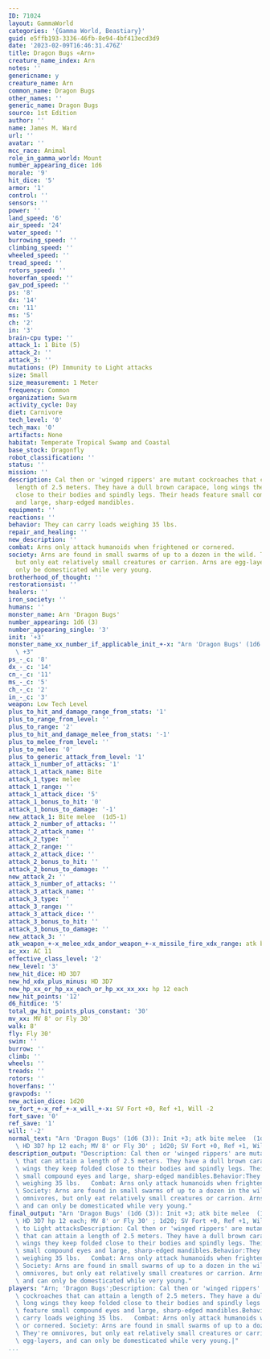 ```yaml
---
ID: 71024
layout: GammaWorld
categories: '{Gamma World, Beastiary}'
guid: e5ffb193-3336-46fb-8e94-4bf413ecd3d9
date: '2023-02-09T16:46:31.476Z'
title: Dragon Bugs «Arn»
creature_name_index: Arn
notes: ''
genericname: y
creature_name: Arn
common_name: Dragon Bugs
other_names: ''
generic_name: Dragon Bugs
source: 1st Edition
author: ''
name: James M. Ward
url: ''
avatar: ''
mcc_race: Animal
role_in_gamma_world: Mount
number_appearing_dice: 1d6
morale: '9'
hit_dice: '5'
armor: '1'
control: ''
sensors: ''
power: ''
land_speed: '6'
air_speed: '24'
water_speed: ''
burrowing_speed: ''
climbing_speed: ''
wheeled_speed: ''
tread_speed: ''
rotors_speed: ''
hoverfan_speed: ''
gav_pod_speed: ''
ps: '8'
dx: '14'
cn: '11'
ms: '5'
ch: '2'
in: '3'
brain-cpu type: ''
attack_1: 1 Bite (5)
attack_2: ''
attack_3: ''
mutations: (P) Immunity to Light attacks
size: Small
size_measurement: 1 Meter
frequency: Common
organization: Swarm
activity_cycle: Day
diet: Carnivore
tech_level: '0'
tech_max: '0'
artifacts: None
habitat: Temperate Tropical Swamp and Coastal
base_stock: Dragonfly
robot_classification: ''
status: ''
mission: ''
description: Cal then or 'winged rippers' are mutant cockroaches that can attain a
  length of 2.5 meters. They have a dull brown carapace, long wings they keep folded
  close to their bodies and spindly legs. Their heads feature small compound eyes
  and large, sharp-edged mandibles.
equipment: ''
reactions: ''
behavior: They can carry loads weighing 35 lbs.
repair_and_healing: ''
new_description: ''
combat: Arns only attack humanoids when frightened or cornered.
society: Arns are found in small swarms of up to a dozen in the wild. They're omnivores,
  but only eat relatively small creatures or carrion. Arns are egg-layers, and can
  only be domesticated while very young.
brotherhood_of_thought: ''
restorationsist: ''
healers: ''
iron_society: ''
humans: ''
monster_name: Arn 'Dragon Bugs'
number_appearing: 1d6 (3)
number_appearing_single: '3'
init: '+3'
monster_name_xx_number_if_applicable_init_+-x: "Arn 'Dragon Bugs' (1d6 (3)): Init\
  \ +3"
ps_-_c: '8'
dx_-_c: '14'
cn_-_c: '11'
ms_-_c: '5'
ch_-_c: '2'
in_-_c: '3'
weapon: Low Tech Level
plus_to_hit_and_damage_range_from_stats: '1'
plus_to_range_from_level: ''
plus_to_range: '2'
plus_to_hit_and_damage_melee_from_stats: '-1'
plus_to_melee_from_level: ''
plus_to_melee: '0'
plus_to_generic_attack_from_level: '1'
attack_1_number_of_attacks: '1'
attack_1_attack_name: Bite
attack_1_type: melee
attack_1_range: ''
attack_1_attack_dice: '5'
attack_1_bonus_to_hit: '0'
attack_1_bonus_to_damage: '-1'
new_attack_1: Bite melee  (1d5-1)
attack_2_number_of_attacks: ''
attack_2_attack_name: ''
attack_2_type: ''
attack_2_range: ''
attack_2_attack_dice: ''
attack_2_bonus_to_hit: ''
attack_2_bonus_to_damage: ''
new_attack_2: ''
attack_3_number_of_attacks: ''
attack_3_attack_name: ''
attack_3_type: ''
attack_3_range: ''
attack_3_attack_dice: ''
attack_3_bonus_to_hit: ''
attack_3_bonus_to_damage: ''
new_attack_3: ''
atk_weapon_+-x_melee_xdx_andor_weapon_+-x_missile_fire_xdx_range: atk bite melee  (1d5-1)
ac_xx: AC 11
effective_class_level: '2'
new_level: '3'
new_hit_dice: HD 3D7
new_hd_xdx_plus_minus: HD 3D7
new_hp_xx_or_hp_xx_each_or_hp_xx_xx_xx: hp 12 each
new_hit_points: '12'
d6_hitdice: '5'
total_gw_hit_points_plus_constant: '30'
mv_xx: MV 8' or Fly 30'
walk: 8'
fly: Fly 30'
swim: ''
burrow: ''
climb: ''
wheels: ''
treads: ''
rotors: ''
hoverfans: ''
gravpods: ''
new_action_dice: 1d20
sv_fort_+-x_ref_+-x_will_+-x: SV Fort +0, Ref +1, Will -2
fort_save: '0'
ref_save: '1'
will: '-2'
normal_text: "Arn 'Dragon Bugs' (1d6 (3)): Init +3; atk bite melee  (1d5-1); AC 11;\
  \ HD 3D7 hp 12 each; MV 8' or Fly 30' ; 1d20; SV Fort +0, Ref +1, Will -2"
description_output: "Description: Cal then or 'winged rippers' are mutant cockroaches\
  \ that can attain a length of 2.5 meters. They have a dull brown carapace, long\
  \ wings they keep folded close to their bodies and spindly legs. Their heads feature\
  \ small compound eyes and large, sharp-edged mandibles.Behavior:They can carry loads\
  \ weighing 35 lbs.   Combat: Arns only attack humanoids when frightened or cornered.\
  \ Society: Arns are found in small swarms of up to a dozen in the wild. They're\
  \ omnivores, but only eat relatively small creatures or carrion. Arns are egg-layers,\
  \ and can only be domesticated while very young."
final_output: "Arn 'Dragon Bugs' (1d6 (3)): Init +3; atk bite melee  (1d5-1); AC 11;\
  \ HD 3D7 hp 12 each; MV 8' or Fly 30' ; 1d20; SV Fort +0, Ref +1, Will -2(P) Immunity\
  \ to Light attacksDescription: Cal then or 'winged rippers' are mutant cockroaches\
  \ that can attain a length of 2.5 meters. They have a dull brown carapace, long\
  \ wings they keep folded close to their bodies and spindly legs. Their heads feature\
  \ small compound eyes and large, sharp-edged mandibles.Behavior:They can carry loads\
  \ weighing 35 lbs.   Combat: Arns only attack humanoids when frightened or cornered.\
  \ Society: Arns are found in small swarms of up to a dozen in the wild. They're\
  \ omnivores, but only eat relatively small creatures or carrion. Arns are egg-layers,\
  \ and can only be domesticated while very young."
players: "Arn; 'Dragon Bugs';Description: Cal then or 'winged rippers' are mutant\
  \ cockroaches that can attain a length of 2.5 meters. They have a dull brown carapace,\
  \ long wings they keep folded close to their bodies and spindly legs. Their heads\
  \ feature small compound eyes and large, sharp-edged mandibles.Behavior:They can\
  \ carry loads weighing 35 lbs.   Combat: Arns only attack humanoids when frightened\
  \ or cornered. Society: Arns are found in small swarms of up to a dozen in the wild.\
  \ They're omnivores, but only eat relatively small creatures or carrion. Arns are\
  \ egg-layers, and can only be domesticated while very young.|"
...
```

